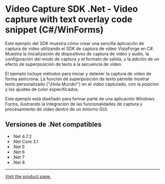﻿# Video Capture SDK .Net - Video capture with text overlay code snippet (C#/WinForms)

Este ejemplo del SDK muestra cómo crear una sencilla aplicación de captura de vídeo utilizando el SDK de captura de vídeo VisioForge en C#. Muestra la inicialización de dispositivos de captura de vídeo y audio, la configuración del modo de captura y el formato de salida, y la adición de un efecto de superposición de texto a la secuencia de vídeo.

El ejemplo incluye métodos para iniciar y detener la captura de vídeo de forma asíncrona. La función de superposición de texto permite mostrar texto personalizado ("¡Hola Mundo!") en el vídeo capturado, con la posición y los ajustes de color especificados.

Este ejemplo está diseñado para formar parte de una aplicación Windows Forms, ilustrando la integración de las funcionalidades de captura y procesamiento de vídeo dentro de un entorno GUI.

## Versiones de .Net compatibles

* .Net 4.7.2
* .Net Core 3.1
* .Net 5
* .Net 6
* .Net 7
* .Net 8

---

[Visit the product page.](https://www.visioforge.com/video-capture-sdk-net)
